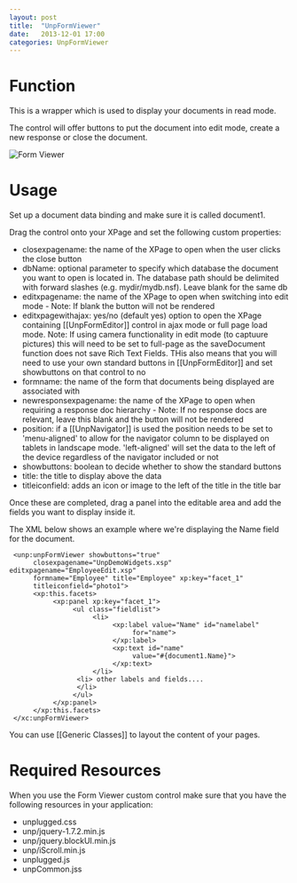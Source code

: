 ```yaml
---
layout: post
title:  "UnpFormViewer"
date:   2013-12-01 17:00
categories: UnpFormViewer
---
```


# Function
This is a wrapper which is used to display your documents in read mode.

The control will offer buttons to put the document into edit mode, create a new response or close the document.

![Form Viewer](http://teamstudio.s3.amazonaws.com/formviewer.png)

# Usage

Set up a document data binding and make sure it is called document1.

Drag the control onto your XPage and set the following custom properties:

* closexpagename: the name of the XPage to open when the user clicks the close button
* dbName: optional parameter to specify which database the document you want to open is located in. The database path should be delimited with forward slashes (e.g. mydir/mydb.nsf). Leave blank for the same db 
* editxpagename: the name of the XPage to open when switching into edit mode - Note: If blank the button will not be rendered
* editxpagewithajax: yes/no (default yes) option to open the XPage containing [[UnpFormEditor]] control in ajax mode or full page load mode. Note: If using camera functionality in edit mode (to captuure pictures) this will need to be set to full-page as the saveDocument function does not save Rich Text Fields. THis also means that you will need to use your own standard buttons in [[UnpFormEditor]] and set showbuttons on that control to no 
* formname: the name of the form that documents being displayed are associated with
* newresponsexpagename: the name of the XPage to open when requiring a response doc hierarchy - Note: If no response docs are relevant, leave this blank and the button will not be rendered
* position: if a [[UnpNavigator]] is used the position needs to be set to 'menu-aligned' to allow for the navigator column to be displayed on tablets in landscape mode. 'left-aligned' will set the data to the left of the device regardless of the navigator included or not
* showbuttons: boolean to decide whether to show the standard buttons
* title: the title to display above the data
* titleiconfield: adds an icon or image to the left of the title in the title bar

Once these are completed, drag a panel into the editable area and add the fields you want to display inside it.

The XML below shows an example where we're displaying the Name field for the document.

<pre class="CICodeFormatter" ><code class="CICodeFormatter"> &lt;unp:unpFormViewer showbuttons="true"  
      closexpagename="UnpDemoWidgets.xsp" editxpagename="EmployeeEdit.xsp"  
      formname="Employee" title="Employee" xp:key="facet_1"  
      titleiconfield="photo1"&gt;  
      &lt;xp:this.facets&gt;  
           &lt;xp:panel xp:key="facet_1"&gt;  
                &lt;ul class="fieldlist"&gt;  
                     &lt;li&gt;  
                          &lt;xp:label value="Name" id="namelabel"  
                               for="name"&gt;  
                          &lt;/xp:label&gt;  
                          &lt;xp:text id="name"  
                               value="#{document1.Name}"&gt;  
                          &lt;/xp:text&gt;  
                     &lt;/li&gt;  
                 &lt;li&gt; other labels and fields....  
                 &lt;/li&gt;  
                &lt;/ul&gt;  
           &lt;/xp:panel&gt;  
      &lt;/xp:this.facets&gt;  
 &lt;/xc:unpFormViewer&gt;  
</code></pre>

You can use [[Generic Classes]] to layout the content of your pages.

# Required Resources
When you use the Form Viewer custom control make sure that you have the following resources in your application:
* unplugged.css
* unp/jquery-1.7.2.min.js
* unp/jquery.blockUI.min.js
* unp/iScroll.min.js
* unplugged.js
* unpCommon.jss